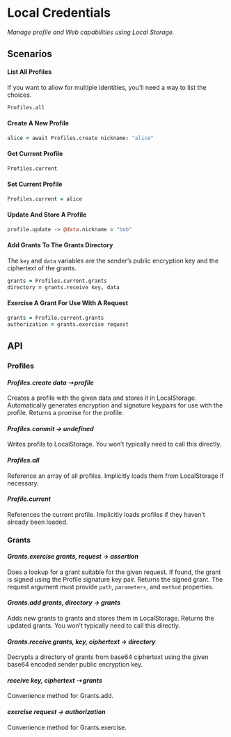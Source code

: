 # Local Credentials

_Manage profile and Web capabilities using Local Storage._

## Scenarios

#### List All Profiles

If you want to allow for multiple identities, you’ll need a way to list the choices.

```coffeescript
Profiles.all
```

#### Create A New Profile

```coffeescript
alice = await Profiles.create nickname: "alice"
```

#### Get Current Profile

```coffeescript
Profiles.current
```

#### Set Current Profile

```coffeescript
Profiles.current = alice
```

#### Update And Store A Profile

```coffeescript
profile.update -> @data.nickname = "bob"
```

#### Add Grants To The Grants Directory

The `key` and `data` variables are the sender’s public encryption key and the ciphertext of the grants.

```coffeescript
grants = Profiles.current.grants
directory = grants.receive key, data
```

#### Exercise A Grant For Use With A Request

```coffeescript
grants = Profile.current.grants
authorization = grants.exercise request
```

## API

### Profiles

#### *Profiles.create data ⇢ profile*

Creates a profile with the given data and stores it in LocalStorage. Automatically generates encryption and signature keypairs for use with the profile. Returns a promise for the profile.

#### *Profiles.commit → undefined*

Writes profils to LocalStorage. You won’t typically need to call this directly.

#### *Profiles.all*

Reference an array of all profiles. Implicitly loads them from LocalStorage if necessary.

#### *Profile.current*

References the current profile. Implicitly loads profiles if they haven’t already been loaded.

### Grants

#### *Grants.exercise grants, request → assertion*

Does a lookup for a grant suitable for the given request. If found, the grant is signed using the Profile signature key pair. Returns the signed grant. The request argument must provide `path`, `parameters`, and `method` properties.

#### *Grants.add grants, directory → grants*

Adds new grants to grants and stores them in LocalStorage. Returns the updated grants. You won’t typically need to call this directly.

#### *Grants.receive grants, key, ciphertext → directory*

Decrypts a directory of grants from base64 ciphertext using the given base64 encoded sender public encryption key.

#### *receive key, ciphertext ⇢ grants*

Convenience method for Grants.add.

#### *exercise request → authorization*

Convenience method for Grants.exercise.
